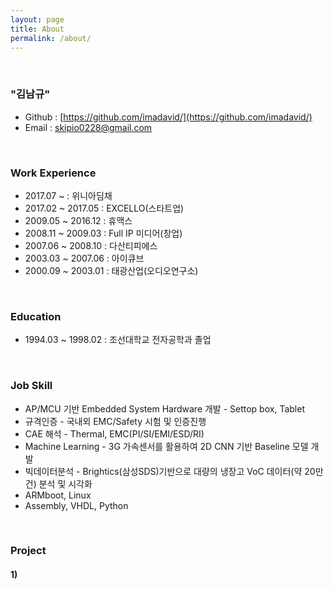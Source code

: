 ```yaml
---
layout: page
title: About
permalink: /about/
---
```


<br/>

### "김남규"
- Github : [https://github.com/imadavid/](https://github.com/imadavid/)     
- Email : skipio0228@gmail.com

<br/>

### Work Experience

- 2017.07 ~            : 위니아딤채
- 2017.02 ~ 2017.05    : EXCELLO(스타트업)
- 2009.05 ~ 2016.12    : 휴맥스
- 2008.11 ~ 2009.03    : Full IP 미디어(창업)
- 2007.06 ~ 2008.10    : 다산티피에스
- 2003.03 ~ 2007.06    : 아이큐브
- 2000.09 ~ 2003.01    : 태광산업(오디오연구소)

<br/>

### Education
- 1994.03 ~ 1998.02 : 조선대학교 전자공학과 졸업

<br/>

### Job Skill
- AP/MCU 기반 Embedded System Hardware 개발 - Settop box, Tablet
- 규격인증 - 국내외 EMC/Safety 시험 및 인증진행
- CAE 해석 - Thermal, EMC(PI/SI/EMI/ESD/RI)
- Machine Learning - 3G 가속센서를 활용하여 2D CNN 기반 Baseline 모델 개발
- 빅데이터분석 - Brightics(삼성SDS)기반으로 대량의 냉장고 VoC 데이터(약 20만건) 분석 및 시각화  
- ARMboot, Linux
- Assembly, VHDL, Python

<br/>

### Project 

#### <b> 1)

